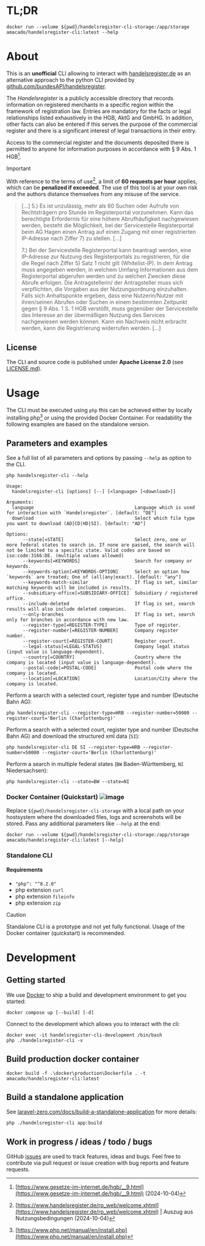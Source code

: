 # TL;DR
```
docker run --volume ${pwd}/handelsregister-cli-storage:/app/storage amacado/handelsregister-cli:latest --help
```

# About
This is an **unofficial** CLI allowing to interact with [handelsregister.de](https://www.handelsregister.de/) as an alternative approach to
the python CLI provided by [github.com/bundesAPI/handelsregister](https://github.com/bundesAPI/handelsregister).

The _Handelsregister_ is a publicly accessible directory that records information on registered merchants in a specific region 
within the framework of registration law. Entries are mandatory for the facts or legal relationships listed exhaustively in the 
HGB, AktG and GmbHG. In addition, other facts can also be entered if this serves the purpose of the commercial register and
there is a significant interest of legal transactions in their entry.

Access to the commercial register and the documents deposited there is permitted to anyone for information purposes in accordance 
with § 9 Abs. 1 HGB[^1].

> [!IMPORTANT] 
> With reference to the terms of use[^2], a limit of **60 requests per hour** applies, which can be **penalized 
> if exceeded**. The use of this tool is at your own risk and the authors distance themselves from any misuse of the service.

> [...]
> 5.) Es ist unzulässig, mehr als 60 Suchen oder Aufrufe von Rechtsträgern pro Stunde im Registerportal vorzunehmen. 
> Kann das berechtigte Erfordernis für eine höhere Abrufhäufigkeit nachgewiesen werden, besteht die Möglichkeit, 
> bei der Servicestelle Registerportal beim AG Hagen einen Antrag auf einen Zugang mit einer registrierten IP-Adresse 
> nach Ziffer 7) zu stellen.
> [...]
>
> 7.) Bei der Servicestelle Registerportal kann beantragt werden, eine IP-Adresse zur Nutzung des 
> Registerportals zu registrieren, für die die Regel nach Ziffer 5) Satz 1 nicht gilt (Whitelist-IP).
> In dem Antrag muss angegeben werden, in welchem Umfang Informationen aus dem Registerportal 
> abgerufen werden und zu welchen Zwecken diese Abrufe erfolgen. Die Antragstellerin/ der Antragsteller muss
> sich verpflichten, die Vorgaben aus der Nutzungsordnung einzuhalten. Falls sich Anhaltspunkte ergeben, dass 
> eine Nutzerin/Nutzer mit ihren/seinen Abrufen oder Suchen in einem bestimmten Zeitpunkt gegen 
> § 9 Abs. 1 S. 1 HGB verstößt, muss gegenüber der Servicestelle das Interesse an der übermäßigen Nutzung
> des Services nachgewiesen werden können. Kann ein Nachweis nicht erbracht werden, kann die Registrierung
> widerrufen werden.
> [...]

## License
The CLI and source code is published under **Apache License 2.0** (see [LICENSE.md](./LICENSE.md)).

# Usage
The CLI must be executed using `php` this can be achieved either by locally installing php[^3] or using the provided
Docker Container. For readability the following examples are based on the standalone version.

## Parameters and examples
See a full list of all parameters and options by passing `--help` as option to the CLI.

```shell
php handelsregister-cli --help
```
```
Usage:
  handelsregister-cli [options] [--] [<language> [<download>]]

Arguments:
  language                                     Language which is used for interaction with `Handelsregister`. [default: "DE"]
  download                                     Select which file type you want to download (AD|CD|HD|SI). [default: "AD"] 

Options:
      --state[=STATE]                          Select zero, one or more federal states to search in. If none are passed, the search will not be limited to a specific state. Valid codes are based on iso:code:3166:DE. (multiple values allowed)
      --keywords[=KEYWORDS]                    Search for company or keywords.
      --keywords-option[=KEYWORDS-OPTION]      Select an option how `keywords` are treated; One of (all|any|exact). [default: "any"]
      --keywords-match-similar                 If flag is set, similar matching keywords will be included in results.
      --subsidiary-office[=SUBSIDIARY-OFFICE]  Subsidiary / registered office.
      --include-deleted                        If flag is set, search results will also include deleted companies.
      --only-branches                          If flag is set, search only for branches in accordance with new law.
      --register-type[=REGISTER-TYPE]          Type of register.
      --register-number[=REGISTER-NUMBER]      Company register number.
      --register-court[=REGISTER-COURT]        Register court.
      --legal-status[=LEGAL-STATUS]            Company legal status (input value is language-dependent).
      --country[=COUNTRY]                      Country where the company is located (input value is language-dependent).
      --postal-code[=POSTAL-CODE]              Postal code where the company is located.
      --location[=LOCATION]                    Location/City where the company is located.
```

Perform a search with a selected court, register type and number (Deutsche Bahn AG):
```shell
php handelsregister-cli --register-type=HRB --register-number=50000 --register-court='Berlin (Charlottenburg)'
```

Perform a search with a selected court, register type and number (Deutsche Bahn AG) and download the structured xml data (`SI`): 
```shell
php handelsregister-cli DE SI --register-type=HRB --register-number=50000 --register-court='Berlin (Charlottenburg)'
```

Perform a search in multiple federal states (`BW` Baden-Württemberg, `NI` Niedersachsen):
```shell
php handelsregister-cli --state=BW --state=NI
```

### Docker Container (Quickstart) ![image](https://badgen.net/static/-/recommended?label&color=blue)
Replace `${pwd}/handelsregister-cli-storage` with a local path on your hostsystem where the downloaded files, logs and screenshots will be stored.
Pass any additional parameters like `--help` at the end:
```shell
docker run --volume ${pwd}/handelsregister-cli-storage:/app/storage amacado/handelsregister-cli:latest [--help]
```

### Standalone CLI
#### Requirements
* `"php": "^8.2.0"`
* php extension `curl`
* php extension `fileinfo`
* php extension `zip`

> [!CAUTION]
> Standalone CLI is a prototype and not yet fully functional. Usage of the Docker container (quickstart) is recommended.

# Development
## Getting started
We use [Docker](https://www.docker.com/) to ship a build and development environment to get you started:
```shell
docker compose up [--build] [-d]
```
Connect to the development which allows you to interact with the cli:
```shell
docker exec -it handelsregister-cli-development /bin/bash
php ./handelsregister-cli -v
```

## Build production docker container
```shell
docker build -f .\docker\production\Dockerfile . -t amacado/handelsregister-cli:latest
```

## Build a standalone application
See [laravel-zero.com/docs/build-a-standalone-application](https://laravel-zero.com/docs/build-a-standalone-application) for more details:
```shell
php ./handelsregister-cli app:build
```

## Work in progress / ideas / todo / bugs
GitHub [issues](https://github.com/amacado/handelsregister-cli/issues) are used to track features, ideas and bugs. Feel free to contribute
via pull request or issue creation with bug reports and feature requests.

[^1]: [https://www.gesetze-im-internet.de/hgb/__9.html](https://www.gesetze-im-internet.de/hgb/__9.html) (2024-10-04)
[^2]: [https://www.handelsregister.de/rp_web/welcome.xhtml](https://www.handelsregister.de/rp_web/welcome.xhtml) | Auszug aus Nutzungsbedingungen (2024-10-04)
[^3]: [https://www.php.net/manual/en/install.php](https://www.php.net/manual/en/install.php)
